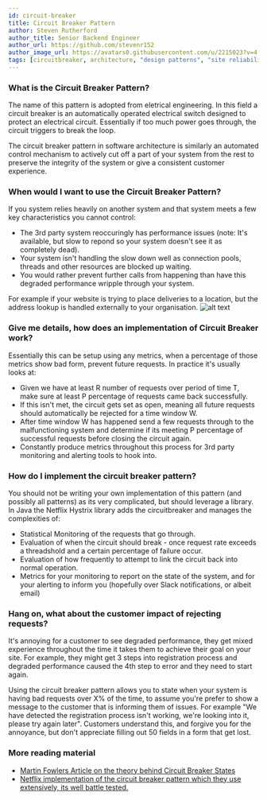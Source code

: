 ```yaml
---
id: circuit-breaker
title: Circuit Breaker Pattern
author: Steven Rutherford
author_title: Senior Backend Engineer
author_url: https://github.com/stevenr152
author_image_url: https://avatars0.githubusercontent.com/u/2215023?v=4
tags: [circuitbreaker, architecture, "design patterns", "site reliability", "engineering"]
---
```


### What is the Circuit Breaker Pattern?
The name of this pattern is adopted from eletrical engineering. In this field a circuit breaker is an automatically operated electrical switch designed to protect an electrical circuit. Essentially if too much power goes through, the circuit triggers to break the loop. 

The circuit breaker pattern in software architecture is similarly an automated control mechanism to actively cut off a part of your system from the rest to preserve the integrity of the system or give a consistent customer experience. 

### When would I want to use the Circuit Breaker Pattern?
If you system relies heavily on another system and that system meets a few key characteristics you cannot control:
* The 3rd party system reoccuringly has performance issues (note: It's available, but slow to repond so your system doesn't see it as completely dead).
* Your system isn't handling the slow down well as connection pools, threads and other resources are blocked up waiting.
* You would rather prevent further calls from happening than have this degraded performance wripple through your system.

For example if your website is trying to place deliveries to a location, but the address lookup is handled externally to your organisation.
![alt text](/img/blog/circuitbreaker.png "Circuit Breaker Example")

### Give me details, how does an implementation of Circuit Breaker work?
Essentially this can be setup using any metrics, when a percentage of those metrics show bad form, prevent future requests.
In practice it's usually looks at: 
* Given we have at least R number of requests over period of time T, make sure at least P percentage of requests came back successfully. 
* If this isn't met, the circuit gets set as open, meaning all future requests should automatically be rejected for a time window W.
* After time window W has happened send a few requests through to the malfunctioning system and determine if its meeting P percentage of successful requests before closing the circuit again.
* Constantly produce metrics throughout this process for 3rd party monitoring and alerting tools to hook into.

### How do I implement the circuit breaker pattern?
You should not be writing your own implementation of this pattern (and possibly all patterns) as its very complicated, but should leverage a library. In Java the Netflix Hystrix library adds the circuitbreaker and manages the complexities of:
* Statistical Monitoring of the requests that go through.
* Evaluation of when the circuit should break - once request rate exceeds a threadshold and a certain percentage of failure occur.
* Evaluation of how frequently to attempt to link the circuit back into normal operation.
* Metrics for your monitoring to report on the state of the system, and for your alerting to inform you (hopefully over Slack notifications, or albeit email)

### Hang on, what about the customer impact of rejecting requests?
It's annoying for a customer to see degraded performance, they get mixed experience throughout the time it takes them to achieve their goal on your site. For example, they might get 3 steps into registration process and degraded performance caused the 4th step to error and they need to start again. 

Using the circuit breaker pattern allows you to state when your system is having bad requests over X% of the time, to assume you're prefer to show a message to the customer that is informing them of issues. For example "We have detected the registration process isn't working, we're looking into it, please try again later". Customers understand this, and forgive you for the annoyance, but don't appreciate filling out 50 fields in a form that get lost.

### More reading material
* [Martin Fowlers Article on the theory behind Circuit Breaker States](https://martinfowler.com/bliki/CircuitBreaker.html)
* [Netflix implementation of the circuit breaker pattern which they use extensively, its well battle tested.](https://github.com/Netflix/Hystrix)
